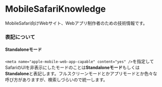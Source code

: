 MobileSafariKnowledge
=====================

MobileSafari向けWebサイト、Webアプリ制作者のための技術情報です。



### 表記について ###

#### Standaloneモード ####

```<meta name="apple-mobile-web-app-capable" content="yes" />```を指定してSafariのUIを非表示にしたモードのことは**Standaloneモード**もしくは**Standalone**と表記します。フルスクリーンモードとかアプリモードとか色々な呼び方がありますが、検索しづらいので統一します。
